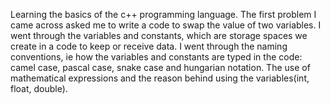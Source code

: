 Learning the basics of the c++ programming language. The first problem I came across asked me to write a code to swap the value of two variables.
I went through the variables and constants, which are storage spaces we create in a code to keep or receive data. I went through the naming conventions, ie how the variables and constants are typed in the code: camel case, pascal case, snake case and hungarian notation.
The use of mathematical expressions and the reason behind using the variables(int, float, double).
